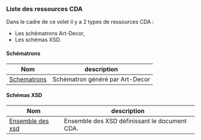 ### Liste des ressources CDA
Dans le cadre de ce volet il y a 2 types de ressources CDA :
* Les schématrons Art-Decor,
* Les schémas XSD.

#### Schématrons

| Nom  | description |
| --- | --- |
| [Schematrons](20230810_Schematron_SDO_ESMS.zip) | Schématron généré par Art-Decor |

#### Schémas XSD

| Nom  | description |
| --- | --- |
| [Ensemble des xsd](20230630_MS_XSD.zip) | Ensemble des XSD définissant le document CDA. |